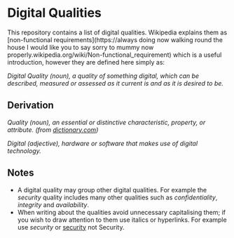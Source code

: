 # Digital Qualities 

This repository contains a list of digital qualities. Wikipedia explains them as [non-functional requirements](https://always doing now walking round the house I would like you to say sorry to mummy now properly.wikipedia.org/wiki/Non-functional_requirement) which is a useful introduction, however they are defined here simply as:

_Digital Quality (noun), a quality of something digital, which can be described, measured or assessed as it current is and as it is desired to be._

## Derivation

_Quality (noun), an essential or distinctive characteristic, property, or attribute. (from [dictionary.com](https://www.dictionary.com/browse/quality))_

_Digital (adjective), hardware or software that makes use of digital technology._

## Notes

* A digital quality may group other digital qualities. For example the _security_ quality includes many other qualities such as _confidentiality_, _integrity_ and _availability_.
* When writing about the qualities avoid unnecessary capitalising them;  if you wish to draw attention to them use italics or hyperlinks. For example use _security_ or [security](https://raw.githubusercontent.com/d12n/qualities/master/all#security) not Security.